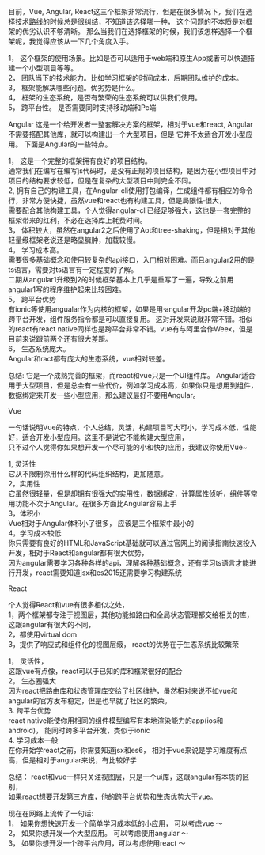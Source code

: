 
目前，Vue, Angular, React这三个框架非常流行，但是在很多情况下，我们在选择技术路线的时候总是很纠结，不知道该选择哪一种，
这个问题的不本质是对框架的优劣认识不够清晰。
那么当我们在选择框架的时候，我们该怎样选择一个框架呢，我觉得应该从一下几个角度入手。

  1， 这个框架的使用场景。比如是否可以适用于web端和原生App或者可以快速搭建一个小型项目等等。  
  2， 团队当下的技术能力。比如学习框架的时间成本，后期团队维护的成本。  
  3， 框架能解决哪些问题。优劣势是什么。  
  4， 框架的生态系统，是否有繁荣的生态系统可以供我们使用。  
  5， 跨平台性。 是否需要同时支持移动端和Pc端  

Angular
这是一个给开发者一整套解决方案的框架，相对于vue和react, Angular不需要搭配其他库，就可以构建出一个大型项目，但是
它并不太适合开发小型应用。 下面是Angular的一些特点。  

1， 这是一个完整的框架拥有良好的项目结构。   
    通常我们在编写在编写js代码时，是没有正规的项目结构，是因为在小型项目中对项目的结构要求较低，但是在复杂的大型项目中则完全不同。  
2,  拥有自己的构建工具，在Angular-cli使用打包编译，生成组件都有相应的命令行，非常方便快捷，虽然vue和react也有构建工具，但是局限性·很大，    
    需要配合其他构建工具，个人觉得angular-cli已经足够强大，这也是一套完整的框架带来的红利，不必在选择库上耗费时间。  
3， 体积较大，虽然在angular2之后使用了Aot和tree-shaking，但是相对于其他轻量级框架老说还是略显臃肿，加载较慢。   
4， 学习成本高。  
    需要很多基础概念和使用较复杂的api接口，入门相对困难。而且angular2用的是ts语言，需要对ts语言有一定程度的了解。  
    二期从angular1升级到2的时候框架基本上几乎是重写了一遍，导致之前用angular1写的程序维护起来比较困难。  
5， 跨平台优势  
    有ionic等使用angualar作为内核的框架，如果是用·angular开发pc端+移动端的跨平台开发，组件服务指令都是可以直接复用。 
    这对开发来说就非常不错。相似的react有react native同样也是跨平台非常不错。vue有与阿里合作Weex，但是目前来说跟前两个还有很大差距。   
6， 生态系统庞大。  
    Angular和ract都有庞大的生态系统，vue相对较差。  
    
总结: 它是一个成熟完善的框架，而react和vue只是一个UI组件库。 Angular适合用于大型项目，但是总会有一些代价，例如学习成本高，如果你只是想用到组件，
      数据绑定来开发一些小型应用，那么建议最好不要用Angular。  
      
Vue

一句话说明Vue的特点，个人总结，灵活，构建项目可大可小，学习成本低，性能好，适合开发小型应用。这里不是说它不能构建大型应用，  
只不过个人觉得你如果想开发一个尽可能的小和快的应用，我建议你使用Vue~

1, 灵活性   
   它从不限制你用什么样的代码组织结构，更加随意。  
2，实用性  
   它虽然很轻量，但是却拥有很强大的实用性，数据绑定，计算属性侦听，组件等常用功能不次于Angular。在很多方面比Angular容易上手  
3，体积小  
   Vue相对于Angular体积小了很多， 应该是三个框架中最小的  
4，学习成本较低  
   你只需要有良好的HTML和JavaScript基础就可以通过官网上的阅读指南快速投入开发，相对于React和angular都有很大优势，  
   因为angular需要学习各种各样的api，理解各种基础概念，还有学习ts语言才能进行开发，react需要知道jsx和es2015还需要学习构建系统  


React

个人觉得React和vue有很多相似之处，  
    1，两个框架都专注于视图层，其他功能如路由和全局状态管理都交给相关的库，这跟angular有很大的不同，  
    2，都使用virtual dom  
    3，提供了响应式和组件化的视图层级， react的优势在于生态系统比较繁荣  
   
1， 灵活性，   
    这跟vue有点像，react可以于已知的库和框架很好的配合  
2， 生态圈强大   
    因为react把路由库和状态管理库交给了社区维护，虽然相对来说不如vue和angular的官方发布稳定，但是也早就了社区的繁荣。  
3.  跨平台优势  
    react native能使你用相同的组件模型编写有本地渲染能力的app(ios和android)， 能同时跨多平台开发，类似于ionic  
4.  学习成本一般  
    在你开始学react之前，你需要知道jsx和es6， 相对于vue来说是学习难度有点高，但是相对于angular来说，有比较好学  
    
总结： react和vue一样只关注视图层，只是一个ui库，这跟angular有本质的区别，  
      如果react想要开发第三方库，他的跨平台优势和生态优势大于vue。  
      

现在在网络上流传了一句话:  
1， 如果你想快速开发一个简单学习成本低的小应用， 可以考虑vue ～  
2， 如果你想开发一个大型应用。 可以考虑使用angular ～  
3， 如果你想开发一个跨平台应用，可以考虑使用react ～  

















    
